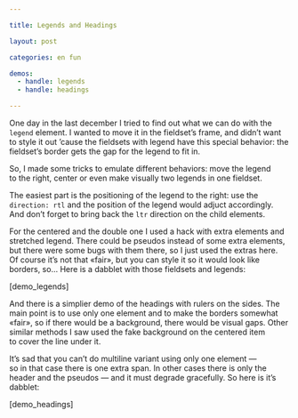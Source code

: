 ```yaml
---

title: Legends and Headings

layout: post

categories: en fun

demos:
  - handle: legends
  - handle: headings

---
```


One day in the last december I tried to find out what we can do with the `legend` element. I wanted to move it in the fieldset’s frame, and didn’t want to style it out ’cause the fieldsets with legend have this special behavior: the fieldset’s border gets the gap for the legend to fit in.

So, I made some tricks to emulate different behaviors: move the legend to the right, center or even make visually two legends in one fieldset.

The easiest part is the positioning of the legend to the right: use the `direction: rtl` and the position of the legend would adjuct accordingly. And don’t forget to bring back the `ltr` direction on the child elements.

For the centered and the double one I used a hack with extra elements and stretched legend. There could be pseudos instead of some extra elements, but there were some bugs with them there, so I just used the extras here. Of course it’s not that «fair», but you can style it so it would look like borders, so… Here is a dabblet with those fieldsets and legends:

[demo_legends]

And there is a simplier demo of the headings with rulers on the sides. The main point is to use only one element and to make the borders somewhat «fair», so if there would be a background, there would be visual gaps. Other similar methods I saw used the fake background on the centered item to cover the line under it.

It’s sad that you can’t do multiline variant using only one element — so in that case there is one extra span. In other cases there is only the header and the pseudos — and it must degrade gracefully. So here is it’s dabblet:

[demo_headings]
